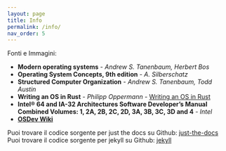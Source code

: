 ```yaml
---
layout: page
title: Info
permalink: /info/
nav_order: 5
---
```


Fonti e Immagini:
- **Modern operating systems** - _Andrew S. Tanenbaum, Herbert Bos_
- **Operating System Concepts, 9th edition** - _A. Silberschatz_
- **Structured Computer Organization** - _Andrew S. Tanenbaum, Todd Austin_
- **Writing an OS in Rust** - _Philipp Oppermann_ - [Writing an OS in Rust](https://os.phil-opp.com/)
- **Intel® 64 and IA-32 Architectures Software Developer’s Manual Combined Volumes: 1, 2A, 2B, 2C, 2D, 3A, 3B, 3C, 3D and 4** - _Intel_
- [**OSDev Wiki**](https://wiki.osdev.org/)

Puoi trovare il codice sorgente per just the docs su Github: [just-the-docs](https://github.com/pmarsceill/just-the-docs)
Puoi trovare il codice sorgente per jekyll su Github: [jekyll](https://github.com/jekyll/jekyll)